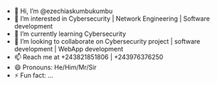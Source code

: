 - 👋 Hi, I’m @ezechiaskumbukumbu
- 👀 I’m interested in Cybersecurity | Network Engineering | Software development
- 🌱 I’m currently learning Cybersecurity
- 💞️ I’m looking to collaborate on Cybersecurity project | software development | WebApp development
- 📫 Reach me at +243821851806 | +243976376250
- 😄 Pronouns: He/Him/Mr/Sir
- ⚡ Fun fact: ...

<!---
ezechiaskumbukumbu/ezechiaskumbukumbu is a ✨ special ✨ repository because its `README.md` (this file) appears on your GitHub profile.
You can click the Preview link to take a look at your changes.
--->
